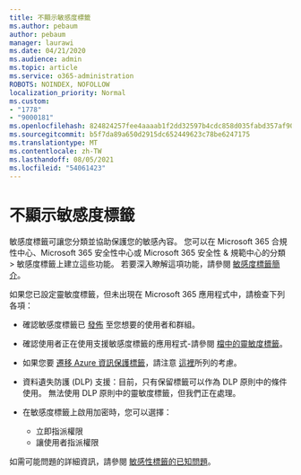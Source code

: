 ```yaml
---
title: 不顯示敏感度標籤
ms.author: pebaum
author: pebaum
manager: laurawi
ms.date: 04/21/2020
ms.audience: admin
ms.topic: article
ms.service: o365-administration
ROBOTS: NOINDEX, NOFOLLOW
localization_priority: Normal
ms.custom:
- "1778"
- "9000181"
ms.openlocfilehash: 824824257fee4aaaab1f2dd32597b4cdc858d035fabd357af90cf054dd35c9c4
ms.sourcegitcommit: b5f7da89a650d2915dc652449623c78be6247175
ms.translationtype: MT
ms.contentlocale: zh-TW
ms.lasthandoff: 08/05/2021
ms.locfileid: "54061423"
---
```

# <a name="sensitivity-labels-not-appearing"></a>不顯示敏感度標籤

敏感度標籤可讓您分類並協助保護您的敏感內容。 您可以在 Microsoft 365 合規性中心、Microsoft 365 安全性中心或 Microsoft 365 安全性 & 規範中心的分類 > 敏感度標籤上建立這些功能。 若要深入瞭解這項功能，請參閱 [敏感度標籤簡介](https://docs.microsoft.com/microsoft-365/compliance/sensitivity-labels)。

如果您已設定靈敏度標籤，但未出現在 Microsoft 365 應用程式中，請檢查下列各項：

- 確認敏感度標籤已 [發佈](https://docs.microsoft.com/microsoft-365/compliance/sensitivity-labels#what-label-policies-can-do) 至您想要的使用者和群組。

- 確認使用者正在使用支援敏感度標籤的應用程式-請參閱 [檔中的靈敏度標籤](https://support.office.com/article/apply-sensitivity-labels-to-your-documents-and-email-within-office-2f96e7cd-d5a4-403b-8bd7-4cc636bae0f9?#bkmk_whereavailable)。

- 如果您要 [遷移 Azure 資訊保護標籤](https://docs.microsoft.com/azure/information-protection/configure-policy-migrate-labels)，請注意 [這裡](https://docs.microsoft.com/azure/information-protection/configure-policy-migrate-labels#considerations-for-unified-labels)所列的考慮。

- 資料遺失防護 (DLP) 支援：目前，只有保留標籤可以作為 DLP 原則中的條件使用。  無法使用 DLP 原則中的靈敏度標籤，但我們正在處理。

- 在敏感度標籤上啟用加密時，您可以選擇：
    - 立即指派權限
    - 讓使用者指派權限


如需可能問題的詳細資訊，請參閱 [敏感性標籤的已知問題](https://support.office.com/article/known-issues-with-sensitivity-labels-in-office-b169d687-2bbd-4e21-a440-7da1b2743edc)。